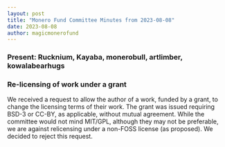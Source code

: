```yaml
---
layout: post
title: "Monero Fund Committee Minutes from 2023-08-08"
date: 2023-08-08
author: magicmonerofund
---
```


### Present: Rucknium, Kayaba, monerobull, artlimber, kowalabearhugs

### Re-licensing of work under a grant

We received a request to allow the author of a work, funded by a grant, to change the licensing terms of their work. The grant was issued requiring BSD-3 or CC-BY, as applicable, without mutual agreement. While the committee would not mind MIT/GPL, although they may not be preferable, we are against relicensing under a non-FOSS license (as proposed). We decided to reject this request.
